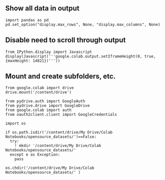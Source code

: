 ## Show all data in output ##

```
import pandas as pd
pd.set_option("display.max_rows", None, "display.max_columns", None)

```

## Disable need to scroll through output ##

```
from IPython.display import Javascript
display(Javascript('''google.colab.output.setIframeHeight(0, true, {maxHeight: 14821})'''))

```

## Mount and create subfolders, etc. ##

```
from google.colab import drive
drive.mount('/content/drive')

from pydrive.auth import GoogleAuth
from pydrive.drive import GoogleDrive
from google.colab import auth
from oauth2client.client import GoogleCredentials

```

```
import os

if os.path.isdir('/content/drive/My Drive/Colab Notebooks/opensource_datasets/')==False:
  try:
    ! mkdir '/content/drive/My Drive/Colab Notebooks/opensource_datasets/'
  except e as Exception:
    pass  

os.chdir('/content/drive/My Drive/Colab Notebooks/opensource_datasets/' )

```
